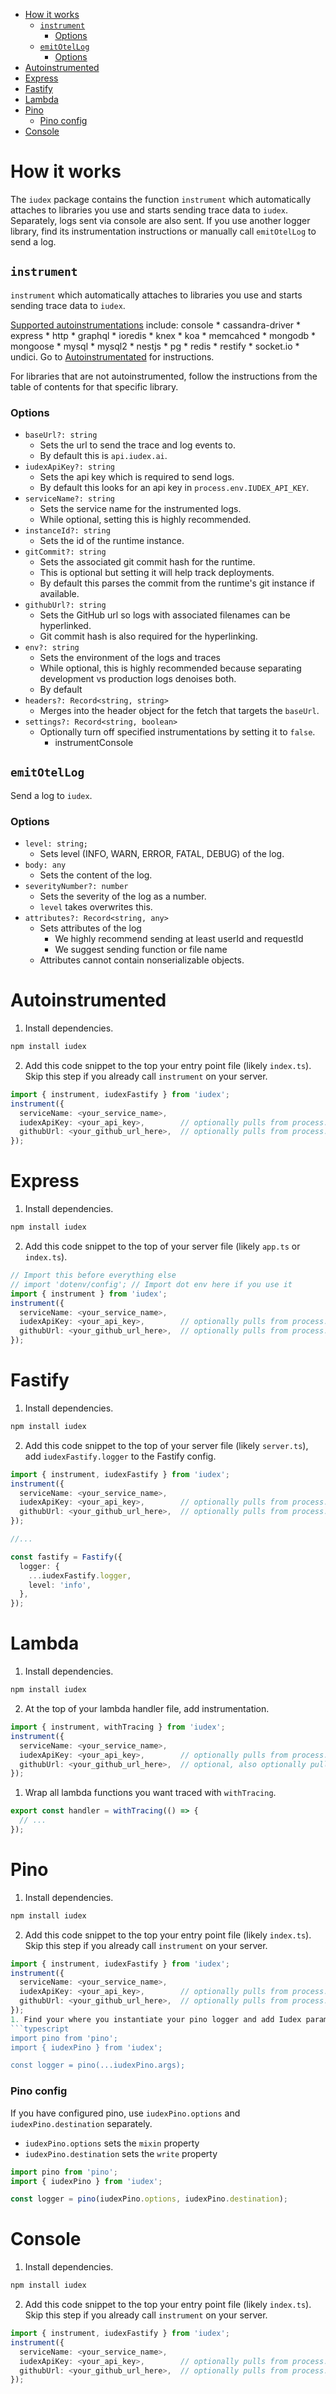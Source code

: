 - [How it works](#how-it-works)
  - [`instrument`](#instrument)
    - [Options](#options)
  - [`emitOtelLog`](#emitotellog)
    - [Options](#options-1)
- [Autoinstrumented](#autoinstrumented)
- [Express](#express)
- [Fastify](#fastify)
- [Lambda](#lambda)
- [Pino](#pino)
    - [Pino config](#pino-config)
- [Console](#console)

# How it works
The `iudex` package contains the function `instrument` which automatically attaches to libraries you use
and starts sending trace data to `iudex`. Separately, logs sent via console are also sent. If you use another
logger library, find its instrumentation instructions or manually call `emitOtelLog` to send a log.

## `instrument`
`instrument` which automatically attaches to libraries you use and starts sending trace data to `iudex`.

[Supported autoinstrumentations](https://github.com/open-telemetry/opentelemetry-js-contrib/blob/main/metapackages/auto-instrumentations-node/README.md#supported-instrumentations) include: console * cassandra-driver * express * http * graphql * ioredis * knex * koa * memcahced * mongodb * mongoose * mysql * mysql2 * nestjs * pg * redis * restify * socket.io * undici. Go to [Autoinstrumentated](#autoinstrumented) for instructions.

For libraries that are not autoinstrumented, follow the instructions from the table of contents for that specific library.

### Options
* `baseUrl?: string`
  * Sets the url to send the trace and log events to.
  * By default this is `api.iudex.ai`.
* `iudexApiKey?: string`
  * Sets the api key which is required to send logs.
  * By default this looks for an api key in `process.env.IUDEX_API_KEY`.
* `serviceName?: string`
  * Sets the service name for the instrumented logs.
  * While optional, setting this is highly recommended.
* `instanceId?: string`
  * Sets the id of the runtime instance.
* `gitCommit?: string`
  * Sets the associated git commit hash for the runtime.
  * This is optional but setting it will help track deployments.
  * By default this parses the commit from the runtime's git instance if available.
* `githubUrl?: string`
  * Sets the GitHub url so logs with associated filenames can be hyperlinked.
  * Git commit hash is also required for the hyperlinking.
* `env?: string`
  * Sets the environment of the logs and traces
  * While optional, this is highly recommended because separating development vs production logs denoises both.
  * By default
* `headers?: Record<string, string>`
  * Merges into the header object for the fetch that targets the `baseUrl`.
* `settings?: Record<string, boolean>`
  * Optionally turn off specified instrumentations by setting it to `false`.
    * instrumentConsole

## `emitOtelLog`
Send a log to `iudex`.

### Options
* `level: string;`
  * Sets level (INFO, WARN, ERROR, FATAL, DEBUG) of the log.
* `body: any`
  * Sets the content of the log.
* `severityNumber?: number`
  * Sets the severity of the log as a number.
  * `level` takes overwrites this.
* `attributes?: Record<string, any>`
  * Sets attributes of the log
    * We highly recommend sending at least userId and requestId
    * We suggest sending function or file name
  * Attributes cannot contain nonserializable objects.


# Autoinstrumented
1. Install dependencies.
```bash
npm install iudex
```
2. Add this code snippet to the top your entry point file (likely `index.ts`). Skip this step if you already call `instrument` on your server.
```typescript
import { instrument, iudexFastify } from 'iudex';
instrument({
  serviceName: <your_service_name>,
  iudexApiKey: <your_api_key>,        // optionally pulls from process.env.IUDEX_API_KEY
  githubUrl: <your_github_url_here>,  // optionally pulls from process.env.GITHUB_URL
});
```

# Express
1. Install dependencies.
```bash
npm install iudex
```
2. Add this code snippet to the top of your server file (likely `app.ts` or `index.ts`).
```typescript
// Import this before everything else
// import 'dotenv/config'; // Import dot env here if you use it
import { instrument } from 'iudex';
instrument({
  serviceName: <your_service_name>,
  iudexApiKey: <your_api_key>,        // optionally pulls from process.env.IUDEX_API_KEY
  githubUrl: <your_github_url_here>,  // optionally pulls from process.env.GITHUB_URL
});
```


# Fastify
1. Install dependencies.
```bash
npm install iudex
```
2. Add this code snippet to the top of your server file (likely `server.ts`), add `iudexFastify.logger` to the Fastify config.
```typescript
import { instrument, iudexFastify } from 'iudex';
instrument({
  serviceName: <your_service_name>,
  iudexApiKey: <your_api_key>,        // optionally pulls from process.env.IUDEX_API_KEY
  githubUrl: <your_github_url_here>,  // optionally pulls from process.env.GITHUB_URL
});

//...

const fastify = Fastify({
  logger: {
    ...iudexFastify.logger,
    level: 'info',
  },
});
```


# Lambda
1. Install dependencies.
```bash
npm install iudex
```
2. At the top of your lambda handler file, add instrumentation.
```typescript
import { instrument, withTracing } from 'iudex';
instrument({
  serviceName: <your_service_name>,
  iudexApiKey: <your_api_key>,        // optionally pulls from process.env.IUDEX_API_KEY
  githubUrl: <your_github_url_here>,  // optional, also optionally pulls from process.env.GITHUB_URL
});
```
1. Wrap all lambda functions you want traced with `withTracing`.
```typescript
export const handler = withTracing(() => {
  // ...
});
```


# Pino
1. Install dependencies.
```bash
npm install iudex
```
2. Add this code snippet to the top your entry point file (likely `index.ts`). Skip this step if you already call `instrument` on your server.
```typescript
import { instrument, iudexFastify } from 'iudex';
instrument({
  serviceName: <your_service_name>,
  iudexApiKey: <your_api_key>,        // optionally pulls from process.env.IUDEX_API_KEY
  githubUrl: <your_github_url_here>,  // optionally pulls from process.env.GITHUB_URL
});
1. Find your where you instantiate your pino logger and add Iudex params.
```typescript
import pino from 'pino';
import { iudexPino } from 'iudex';

const logger = pino(...iudexPino.args);
```

### Pino config
If you have configured pino, use `iudexPino.options` and `iudexPino.destination` separately.
* `iudexPino.options` sets the `mixin` property
* `iudexPino.destination` sets the `write` property

```typescript
import pino from 'pino';
import { iudexPino } from 'iudex';

const logger = pino(iudexPino.options, iudexPino.destination);
```


# Console
1. Install dependencies.
```bash
npm install iudex
```
2. Add this code snippet to the top your entry point file (likely `index.ts`). Skip this step if you already call `instrument` on your server.
```typescript
import { instrument, iudexFastify } from 'iudex';
instrument({
  serviceName: <your_service_name>,
  iudexApiKey: <your_api_key>,        // optionally pulls from process.env.IUDEX_API_KEY
  githubUrl: <your_github_url_here>,  // optionally pulls from process.env.GITHUB_URL
});
